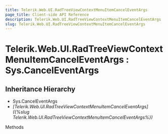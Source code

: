 ```yaml
---
title: Telerik.Web.UI.RadTreeViewContextMenuItemCancelEventArgs
page_title: Client-side API Reference
description: Telerik.Web.UI.RadTreeViewContextMenuItemCancelEventArgs
slug: Telerik.Web.UI.RadTreeViewContextMenuItemCancelEventArgs
---
```


# Telerik.Web.UI.RadTreeViewContextMenuItemCancelEventArgs : Sys.CancelEventArgs

## Inheritance Hierarchy

* Sys.CancelEventArgs
* *[Telerik.Web.UI.RadTreeViewContextMenuItemCancelEventArgs]({%slug Telerik.Web.UI.RadTreeViewContextMenuItemCancelEventArgs%})*


Methods

